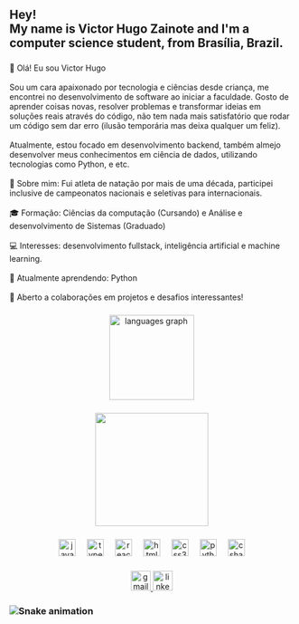 <h2 align="left">Hey!<br>My name is Victor Hugo Zainote and I'm a computer science student, from Brasília, Brazil.</h2>

###

<p align="left">👋 Olá! Eu sou Victor Hugo<br><br>Sou um cara apaixonado por tecnologia e ciências desde criança, me encontrei no desenvolvimento de software ao iniciar a faculdade. Gosto de aprender coisas novas, resolver problemas e transformar ideias em soluções reais através do código, não tem nada mais satisfatório que rodar um código sem dar erro (ilusão temporária mas deixa qualquer um feliz).<br><br>Atualmente, estou focado em desenvolvimento backend, também almejo desenvolver meus conhecimentos em ciência de dados, utilizando tecnologias como Python, e etc. <br><br>🚀 Sobre mim: Fui atleta de natação por mais de uma década, participei inclusive de campeonatos nacionais e seletivas para internacionais. <br><br>🎓 Formação: Ciências da computação (Cursando) e Análise e desenvolvimento de Sistemas (Graduado)<br><br>💻 Interesses: desenvolvimento fullstack, inteligência artificial e machine learning.<br><br>🌱 Atualmente aprendendo: Python<br><br>🤝 Aberto a colaborações em projetos e desafios interessantes!</p>

###

<div align="center">
  <img src="https://github-readme-stats.vercel.app/api/top-langs?username=VictorZainote&locale=en&hide_title=false&layout=compact&card_width=320&langs_count=5&theme=dracula&hide_border=false" height="150" alt="languages graph"  />
</div>

###

<div align="center">
  <img height="200" src="https://giffiles.alphacoders.com/917/9174.gif"  />
</div>

###

<div align="center">
  <img src="https://cdn.jsdelivr.net/gh/devicons/devicon/icons/javascript/javascript-original.svg" height="30" alt="javascript logo"  />
  <img width="12" />
  <img src="https://cdn.jsdelivr.net/gh/devicons/devicon/icons/typescript/typescript-original.svg" height="30" alt="typescript logo"  />
  <img width="12" />
  <img src="https://cdn.jsdelivr.net/gh/devicons/devicon/icons/react/react-original.svg" height="30" alt="react logo"  />
  <img width="12" />
  <img src="https://cdn.jsdelivr.net/gh/devicons/devicon/icons/html5/html5-original.svg" height="30" alt="html5 logo"  />
  <img width="12" />
  <img src="https://cdn.jsdelivr.net/gh/devicons/devicon/icons/css3/css3-original.svg" height="30" alt="css3 logo"  />
  <img width="12" />
  <img src="https://cdn.jsdelivr.net/gh/devicons/devicon/icons/python/python-original.svg" height="30" alt="python logo"  />
  <img width="12" />
  <img src="https://cdn.jsdelivr.net/gh/devicons/devicon/icons/csharp/csharp-original.svg" height="30" alt="csharp logo"  />
</div>

###

<div align="center">
  <a href="https://www.vh.azvd@gmail.com" target="_blank">
    <img src="https://img.shields.io/static/v1?message=Gmail&logo=gmail&label=&color=D14836&logoColor=white&labelColor=&style=for-the-badge" height="35" alt="gmail logo"  />
  </a>
  <a href="https://www.linkedin.com/in/vh-azevedo/" target="_blank">
    <img src="https://img.shields.io/static/v1?message=LinkedIn&logo=linkedin&label=&color=0077B5&logoColor=white&labelColor=&style=for-the-badge" height="35" alt="linkedin logo"  />
  </a>
</div>

###

### <img src="https://raw.githubusercontent.com/VictorZainote/VictorZainote/output/snake.svg" alt="Snake animation" />

###
